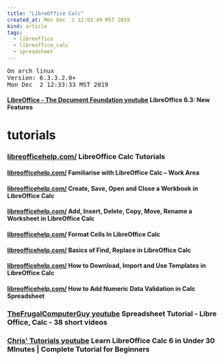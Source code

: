 ```yaml
---
title: "LibreOffice Calc"
created_at: Mon Dec  2 12:03:49 MST 2019
kind: article
tags:
  - libreoffice
  - libreoffice_calc
  - spreadsheet
---
```


<pre>
On arch linux
Version: 6.3.3.2.0+
Mon Dec  2 12:33:33 MST 2019
</pre>

<h4>
  <a href="https://www.youtube.com/watch?v=SIBjmHSHs-w" target="_blank">LibreOffice - The Document Foundation youtube</a>
  LibreOffice 6.3: New Features
</h4>

<h1>tutorials</h1>

<h3>
  <a href="https://libreofficehelp.com/libreoffice-calc-tutorials/" target="_blank">libreofficehelp.com/</a>
  LibreOffice Calc Tutorials
</h3>

<h4>
  <a href="https://libreofficehelp.com/familiarise-libreoffice-calc-work-area/" target="_blank">libreofficehelp.com/</a>
  Familiarise with LibreOffice Calc – Work Area
</h4>

<h4>
  <a href="https://libreofficehelp.com/create-save-open-and-close-a-workbook-in-libreoffice-calc/" target="_blank">libreofficehelp.com/</a>
  Create, Save, Open and Close a Workbook in LibreOffice Calc
</h4>

<h4>
  <a href="https://libreofficehelp.com/add-insert-delete-copy-move-rename-a-worksheet-in-libreoffice-calc/" target="_blank">libreofficehelp.com/</a>
  Add, Insert, Delete, Copy, Move, Rename a Worksheet in LibreOffice Calc
</h4>

<h4>
  <a href="https://libreofficehelp.com/format-cells-libreoffice-calc/" target="_blank">libreofficehelp.com/</a>
  Format Cells In LibreOffice Calc
</h4>

<h4>
  <a href="https://libreofficehelp.com/basics-find-replace-libreoffice-calc/" target="_blank">libreofficehelp.com/</a>
  Basics of Find, Replace in LibreOffice Calc
</h4>

<h4>
  <a href="https://libreofficehelp.com/how-to-download-import-use-libreoffice-template-calc/" target="_blank">libreofficehelp.com/</a>
  How to Download, Import and Use Templates in LibreOffice Calc
</h4>

<h4>
  <a href="https://libreofficehelp.com/add-numeric-data-validation-calc-spreadsheet/" target="_blank">libreofficehelp.com/</a>
  How to Add Numeric Data Validation in Calc Spreadsheet
</h4>

<h3>
  <a href="https://www.youtube.com/watch?v=HdOLxR_NlrQ&list=PLB6667216F5948B34" target="_blank">TheFrugalComputerGuy youtube</a>
  Spreadsheet Tutorial - Libre Office, Calc - 38 short videos
</h3>

<h3>
  <a href="https://www.youtube.com/watch?v=nl-nXjJurhQ" target="_blank">Chris' Tutorials youtube</a>
  Learn LibreOffice Calc 6 in Under 30 MInutes | Complete Tutorial for Beginners
</h3>

<!--
html boilerplate fragments
<a href="" target="_blank"></a>
<a name=""></a>
<img src="" width="400px">
<ul>
  <li></li>
  <li><a href="" target="_blank"></a></li>
</ul>
<pre>
</pre>
<p style="margin-bottom: 2em;"></p>
<hr style="border: 0; height: 3px; background: #333; background-image: linear-gradient(to right, #ccc, #333, #ccc);">
<pre><code>
</code></pre>
<math xmlns='http://www.w3.org/1998/Math/MathML' display='block'>
</math>
:-->
